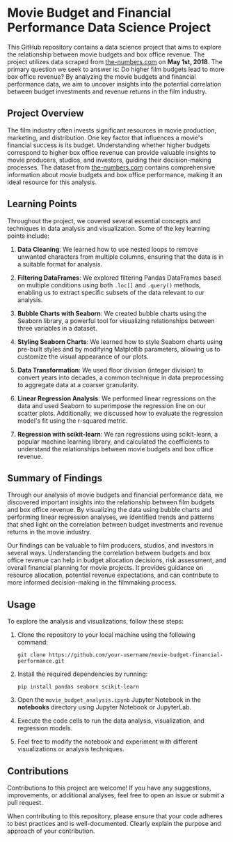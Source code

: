 # Movie Budget and Financial Performance Data Science Project

This GitHub repository contains a data science project that aims to explore the relationship between movie budgets and box office revenue. The project utilizes data scraped from [the-numbers.com](https://www.the-numbers.com/movie/budgets) on **May 1st, 2018**. The primary question we seek to answer is: Do higher film budgets lead to more box office revenue? By analyzing the movie budgets and financial performance data, we aim to uncover insights into the potential correlation between budget investments and revenue returns in the film industry.

## Project Overview

The film industry often invests significant resources in movie production, marketing, and distribution. One key factor that influences a movie's financial success is its budget. Understanding whether higher budgets correspond to higher box office revenue can provide valuable insights to movie producers, studios, and investors, guiding their decision-making processes. The dataset from [the-numbers.com](https://www.the-numbers.com/movie/budgets) contains comprehensive information about movie budgets and box office performance, making it an ideal resource for this analysis.

## Learning Points

Throughout the project, we covered several essential concepts and techniques in data analysis and visualization. Some of the key learning points include:

1. **Data Cleaning**: We learned how to use nested loops to remove unwanted characters from multiple columns, ensuring that the data is in a suitable format for analysis.

2. **Filtering DataFrames**: We explored filtering Pandas DataFrames based on multiple conditions using both `.loc[]` and `.query()` methods, enabling us to extract specific subsets of the data relevant to our analysis.

3. **Bubble Charts with Seaborn**: We created bubble charts using the Seaborn library, a powerful tool for visualizing relationships between three variables in a dataset.

4. **Styling Seaborn Charts**: We learned how to style Seaborn charts using pre-built styles and by modifying Matplotlib parameters, allowing us to customize the visual appearance of our plots.

5. **Data Transformation**: We used floor division (integer division) to convert years into decades, a common technique in data preprocessing to aggregate data at a coarser granularity.

6. **Linear Regression Analysis**: We performed linear regressions on the data and used Seaborn to superimpose the regression line on our scatter plots. Additionally, we discussed how to evaluate the regression model's fit using the r-squared metric.

7. **Regression with scikit-learn**: We ran regressions using scikit-learn, a popular machine learning library, and calculated the coefficients to understand the relationships between movie budgets and box office revenue.

## Summary of Findings

Through our analysis of movie budgets and financial performance data, we discovered important insights into the relationship between film budgets and box office revenue. By visualizing the data using bubble charts and performing linear regression analyses, we identified trends and patterns that shed light on the correlation between budget investments and revenue returns in the movie industry.

Our findings can be valuable to film producers, studios, and investors in several ways. Understanding the correlation between budgets and box office revenue can help in budget allocation decisions, risk assessment, and overall financial planning for movie projects. It provides guidance on resource allocation, potential revenue expectations, and can contribute to more informed decision-making in the filmmaking process.



## Usage

To explore the analysis and visualizations, follow these steps:

1. Clone the repository to your local machine using the following command:
   ```
   git clone https://github.com/your-username/movie-budget-financial-performance.git
   ```

2. Install the required dependencies by running:
   ```
   pip install pandas seaborn scikit-learn
   ```

3. Open the `movie_budget_analysis.ipynb` Jupyter Notebook in the **notebooks** directory using Jupyter Notebook or JupyterLab.

4. Execute the code cells to run the data analysis, visualization, and regression models.

5. Feel free to modify the notebook and experiment with different visualizations or analysis techniques.

## Contributions

Contributions to this project are welcome! If you have any suggestions, improvements, or additional analyses, feel free to open an issue or submit a pull request.

When contributing to this repository, please ensure that your code adheres to best practices and is well-documented. Clearly explain the purpose and approach of your contribution.

